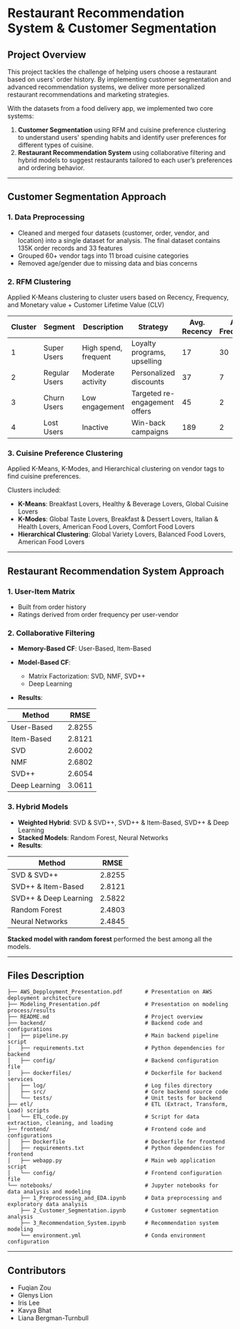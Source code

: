 
# Restaurant Recommendation System & Customer Segmentation

## Project Overview
This project tackles the challenge of helping users choose a restaurant based on users' order history. By implementing customer segmentation and advanced recommendation systems, we deliver more personalized restaurant recommendations and marketing strategies.

With the datasets from a food delivery app, we implemented two core systems:

1. **Customer Segmentation** using RFM and cuisine preference clustering to understand users' spending habits and identify user preferences for different types of cuisine.
2. **Restaurant Recommendation System** using collaborative filtering and hybrid models to suggest restaurants tailored to each user’s preferences and ordering behavior.

---

## Customer Segmentation Approach

### 1. Data Preprocessing
- Cleaned and merged four datasets (customer, order, vendor, and location) into a single dataset for analysis. The final dataset contains 135K order records and 33 features
- Grouped 60+ vendor tags into 11 broad cuisine categories
- Removed age/gender due to missing data and bias concerns

### 2. RFM Clustering
Applied K-Means clustering to cluster users based on Recency, Frequency, and Monetary value + Customer Lifetime Value (CLV)

| Cluster | Segment        | Description          | Strategy                         | Avg. Recency | Avg. Frequency | Avg. Monetary | Avg. CLV | Proportion of Users |
|---------|----------------|----------------------|----------------------------------|----------------------|--------------------------|----------------|--------------------|--------------------------|
| 1       | Super Users    | High spend, frequent | Loyalty programs, upselling      | 17                   | 30                       | $493.57        | $70.76             | 6%                       |
| 2       | Regular Users  | Moderate activity    | Personalized discounts           | 37                   | 7                        | $114.70        | $31.21             | 34%                      |
| 3       | Churn Users    | Low engagement       | Targeted re-engagement offers    | 45                   | 2                        | $17.85         | $19.55             | 38%                      |
| 4       | Lost Users     | Inactive             | Win-back campaigns               | 189                  | 2                        | $26.71         | $12.56             | 22%                      |

### 3. Cuisine Preference Clustering
Applied K-Means, K-Modes, and Hierarchical clustering on vendor tags to find cuisine preferences.

Clusters included:
- **K-Means**: Breakfast Lovers, Healthy & Beverage Lovers, Global Cuisine Lovers
- **K-Modes**: Global Taste Lovers, Breakfast & Dessert Lovers, Italian & Health Lovers, American Food Lovers, Comfort Food Lovers
- **Hierarchical Clustering**: Global Variety Lovers, Balanced Food Lovers, American Food Lovers

---

## Restaurant Recommendation System Approach

### 1. User-Item Matrix
- Built from order history
- Ratings derived from order frequency per user-vendor

### 2. Collaborative Filtering
- **Memory-Based CF**: User-Based, Item-Based
- **Model-Based CF**:
  - Matrix Factorization: SVD, NMF, SVD++
  - Deep Learning
  
- **Results**:

| Method         | RMSE    |
|----------------|---------|
| User-Based     | 2.8255  |
| Item-Based     | 2.8121  |
| SVD            | 2.6002  |
| NMF            | 2.6802  |
| SVD++          | 2.6054  |
| Deep Learning  | 3.0611  |

### 3. Hybrid Models
- **Weighted Hybrid**: SVD & SVD++, SVD++ & Item-Based, SVD++ & Deep Learning
- **Stacked Models**: Random Forest, Neural Networks
- **Results**:

| Method                | RMSE    |
|-----------------------|---------|
| SVD & SVD++           | 2.8255  |
| SVD++ & Item-Based    | 2.8121  |
| SVD++ & Deep Learning | 2.5822  |
| Random Forest         | 2.4803  |
| Neural Networks       | 2.4845  |

**Stacked model with random forest** performed the best among all the models.

---

## Files Description
```
├── AWS_Depployment_Presentation.pdf       # Presentation on AWS deployment architecture
├── Modeling_Presentation.pdf              # Presentation on modeling process/results
├── README.md                              # Project overview
├── backend/                               # Backend code and configurations
│   ├── pipeline.py                        # Main backend pipeline script
│   ├── requirements.txt                   # Python dependencies for backend
│   ├── config/                            # Backend configuration file
│   ├── dockerfiles/                       # Dockerfile for backend services
│   ├── log/                               # Log files directory
│   ├── src/                               # Core backend source code
│   └── tests/                             # Unit tests for backend
├── etl/                                   # ETL (Extract, Transform, Load) scripts
│   └── ETL_code.py                        # Script for data extraction, cleaning, and loading
├── frontend/                              # Frontend code and configurations
│   ├── Dockerfile                         # Dockerfile for frontend
│   ├── requirements.txt                   # Python dependencies for frontend
│   ├── webapp.py                          # Main web application script
│   └── config/                            # Frontend configuration file
└── notebooks/                             # Jupyter notebooks for data analysis and modeling
    ├── 1_Preprocessing_and_EDA.ipynb      # Data preprocessing and exploratory data analysis
    ├── 2_Customer_Segmentation.ipynb      # Customer segmentation analysis
    ├── 3_Recommendation_System.ipynb      # Recommendation system modeling
    └── environment.yml                    # Conda environment configuration
```

---

## Contributors
- Fuqian Zou
- Glenys Lion
- Iris Lee
- Kavya Bhat
- Liana Bergman-Turnbull
